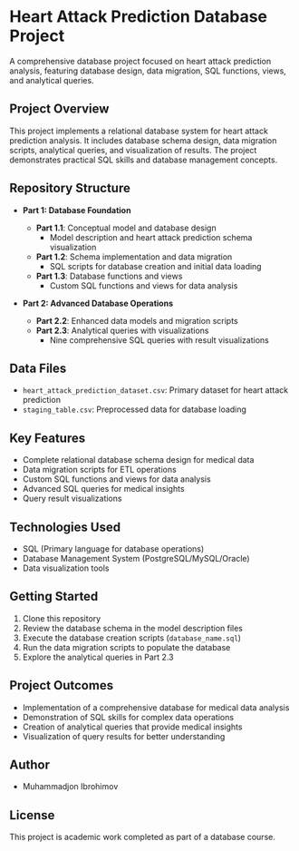 # Heart Attack Prediction Database Project

A comprehensive database project focused on heart attack prediction analysis, featuring database design, data migration, SQL functions, views, and analytical queries.

## Project Overview

This project implements a relational database system for heart attack prediction analysis. It includes database schema design, data migration scripts, analytical queries, and visualization of results. The project demonstrates practical SQL skills and database management concepts.

## Repository Structure

- **Part 1: Database Foundation**
  - **Part 1.1**: Conceptual model and database design
    - Model description and heart attack prediction schema visualization
  - **Part 1.2**: Schema implementation and data migration
    - SQL scripts for database creation and initial data loading
  - **Part 1.3**: Database functions and views
    - Custom SQL functions and views for data analysis

- **Part 2: Advanced Database Operations**
  - **Part 2.2**: Enhanced data models and migration scripts
  - **Part 2.3**: Analytical queries with visualizations
    - Nine comprehensive SQL queries with result visualizations

## Data Files

- `heart_attack_prediction_dataset.csv`: Primary dataset for heart attack prediction
- `staging_table.csv`: Preprocessed data for database loading

## Key Features

- Complete relational database schema design for medical data
- Data migration scripts for ETL operations
- Custom SQL functions and views for data analysis
- Advanced SQL queries for medical insights
- Query result visualizations

## Technologies Used

- SQL (Primary language for database operations)
- Database Management System (PostgreSQL/MySQL/Oracle)
- Data visualization tools

## Getting Started

1. Clone this repository
2. Review the database schema in the model description files
3. Execute the database creation scripts (`database_name.sql`)
4. Run the data migration scripts to populate the database
5. Explore the analytical queries in Part 2.3

## Project Outcomes

- Implementation of a comprehensive database for medical data analysis
- Demonstration of SQL skills for complex data operations
- Creation of analytical queries that provide medical insights
- Visualization of query results for better understanding

## Author

- Muhammadjon Ibrohimov

## License

This project is academic work completed as part of a database course. 